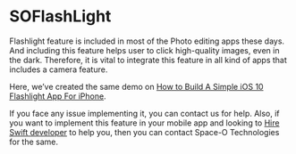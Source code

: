 # SOFlashLight

Flashlight feature is included in most of the Photo editing apps these days. And including this feature helps user to click high-quality images, even in the dark. Therefore, it is vital to integrate this feature in all kind of apps that includes a camera feature.

Here, we’ve created the same demo on [How to Build A Simple iOS 10 Flashlight App For iPhone](https://www.spaceotechnologies.com/html5-geolocation-api-current-location-php/). 

If you face any issue implementing it, you can contact us for help. Also, if you want to implement this feature in your mobile app and looking to [Hire Swift developer](http://www.spaceotechnologies.com/hire-swift-developer/ ) to help you, then you can contact Space-O Technologies for the same.
